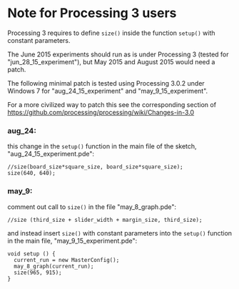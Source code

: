 Note for Processing 3 users
===========================

Processing 3 requires to define `size()` inside the
function `setup()` with constant parameters.


The June 2015 experiments should run as is under Processing 3 
(tested for "jun_28_15_experiment"),
but May 2015 and August 2015 would need a patch.

The following minimal patch is tested using Processing 3.0.2
under Windows 7 for "aug_24_15_experiment" and
"may_9_15_experiment". 

For a more civilized way to patch this
see the corresponding section of
https://github.com/processing/processing/wiki/Changes-in-3.0

### aug_24:

this change in the `setup()` function in the main file of the sketch,
"aug_24_15_experiment.pde":

    //size(board_size*square_size, board_size*square_size);  
    size(640, 640);

### may_9:

comment out call to `size()` in the file "may_8_graph.pde":

    //size (third_size + slider_width + margin_size, third_size);

and instead insert `size()` with constant parameters into
the `setup()` function in the main file, "may_9_15_experiment.pde":

    void setup () {  
      current_run = new MasterConfig();  
      may_8_graph(current_run);  
      size(965, 915);  
    }

